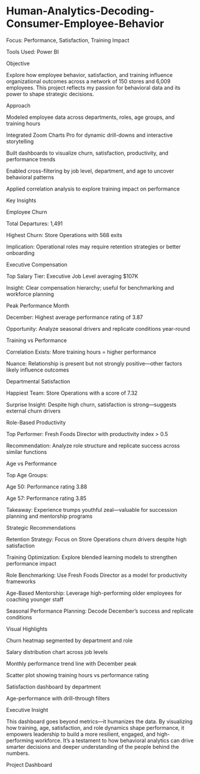 # Human-Analytics-Decoding-Consumer-Employee-Behavior

Focus: Performance, Satisfaction, Training Impact 

Tools Used: Power BI 

Objective

Explore how employee behavior, satisfaction, and training influence organizational outcomes across a network of 150 stores and 6,009 employees. This project reflects my passion for behavioral data and its power to shape strategic decisions.

Approach

Modeled employee data across departments, roles, age groups, and training hours

Integrated Zoom Charts Pro for dynamic drill-downs and interactive storytelling

Built dashboards to visualize churn, satisfaction, productivity, and performance trends

Enabled cross-filtering by job level, department, and age to uncover behavioral patterns

Applied correlation analysis to explore training impact on performance

Key Insights

Employee Churn

Total Departures: 1,491

Highest Churn: Store Operations with 568 exits

Implication: Operational roles may require retention strategies or better onboarding

Executive Compensation

Top Salary Tier: Executive Job Level averaging $107K

Insight: Clear compensation hierarchy; useful for benchmarking and workforce planning

Peak Performance Month

December: Highest average performance rating of 3.87

Opportunity: Analyze seasonal drivers and replicate conditions year-round

Training vs Performance

Correlation Exists: More training hours = higher performance

Nuance: Relationship is present but not strongly positive—other factors likely influence outcomes

Departmental Satisfaction

Happiest Team: Store Operations with a score of 7.32

Surprise Insight: Despite high churn, satisfaction is strong—suggests external churn drivers

Role-Based Productivity

Top Performer: Fresh Foods Director with productivity index > 0.5

Recommendation: Analyze role structure and replicate success across similar functions

Age vs Performance

Top Age Groups:

Age 50: Performance rating 3.88

Age 57: Performance rating 3.85

Takeaway: Experience trumps youthful zeal—valuable for succession planning and mentorship programs

Strategic Recommendations

Retention Strategy: Focus on Store Operations churn drivers despite high satisfaction

Training Optimization: Explore blended learning models to strengthen performance impact

Role Benchmarking: Use Fresh Foods Director as a model for productivity frameworks

Age-Based Mentorship: Leverage high-performing older employees for coaching younger staff

Seasonal Performance Planning: Decode December’s success and replicate conditions

Visual Highlights

Churn heatmap segmented by department and role

Salary distribution chart across job levels

Monthly performance trend line with December peak

Scatter plot showing training hours vs performance rating

Satisfaction dashboard by department

Age-performance with drill-through filters

Executive Insight

This dashboard goes beyond metrics—it humanizes the data. By visualizing how training, age, satisfaction, and role dynamics shape performance, it empowers leadership to build a more resilient, engaged, and high-performing workforce. It’s a testament to how behavioral analytics can drive smarter decisions and deeper understanding of the people behind the numbers.

Project Dashboard
